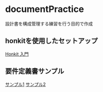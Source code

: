 # documentPractice
設計書を構成管理する練習を行う目的で作成

## honkitを使用したセットアップ
[Honkit 入門](http://www.alicemacs.com/blog/honkit_introduction/)


## 要件定義書サンプル
[サンプル1](https://notepm.jp/template/requirement-definition)
[サンプル2](https://qiita.com/syantien/items/9a8a7cbaeca2be3ef0d7)
